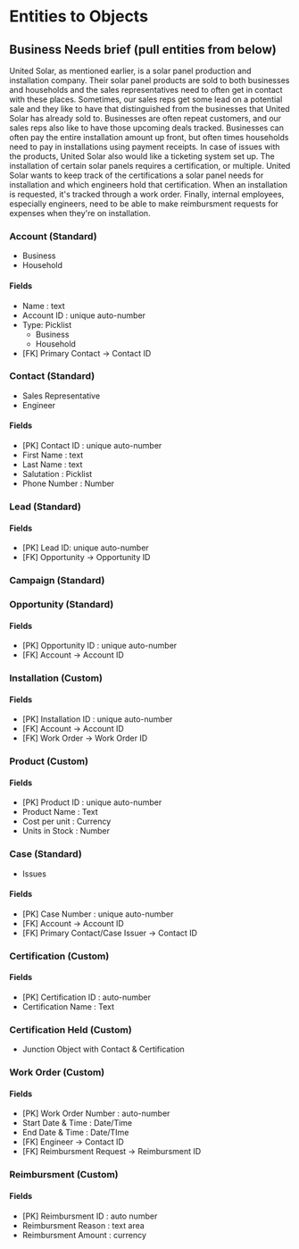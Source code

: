 # Entities to Objects

## Business Needs brief (pull entities from below)

United Solar, as mentioned earlier, is a solar panel production and installation company. Their solar panel products are sold to both businesses and households and the sales representatives need to often get in contact with these places. Sometimes, our sales reps get some lead on a potential sale and they like to have that distinguished from the businesses that United Solar has already sold to. Businesses are often repeat customers, and our sales reps also like to have those upcoming deals tracked. Businesses can often pay the entire installation amount up front, but often times households need to pay in installations using payment receipts. In case of issues with the products, United Solar also would like a ticketing system set up. The installation of certain solar panels requires a certification, or multiple. United Solar wants to keep track of the certifications a solar panel needs for installation and which engineers hold that certification. When an installation is requested, it's tracked through a work order. Finally, internal employees, especially engineers, need to be able to make reimbursment requests for expenses when they're on installation.

### Account (Standard)

- Business
- Household


#### Fields

- Name : text
- Account ID : unique auto-number
- Type: Picklist
  - Business
  - Household
- [FK] Primary Contact -> Contact ID

### Contact (Standard)

- Sales Representative
- Engineer

#### Fields
- [PK] Contact ID : unique auto-number
- First Name : text
- Last Name : text
- Salutation : Picklist
- Phone Number : Number

### Lead (Standard)

#### Fields

- [PK] Lead ID: unique auto-number
- [FK] Opportunity -> Opportunity ID

### Campaign (Standard)

### Opportunity (Standard)

#### Fields

- [PK] Opportunity ID : unique auto-number
- [FK] Account -> Account ID

### Installation (Custom)

#### Fields

- [PK] Installation ID : unique auto-number
- [FK] Account -> Account ID
- [FK] Work Order -> Work Order ID

### Product (Custom)

#### Fields
- [PK] Product ID : unique auto-number
- Product Name : Text
- Cost per unit : Currency
- Units in Stock : Number

### Case (Standard)

- Issues 

#### Fields

- [PK] Case Number : unique auto-number
- [FK] Account -> Account ID
- [FK] Primary Contact/Case Issuer -> Contact ID

### Certification (Custom)

#### Fields

- [PK] Certification ID : auto-number
- Certification Name : Text

### Certification Held (Custom)
- Junction Object with Contact & Certification

### Work Order (Custom)

#### Fields
- [PK] Work Order Number : auto-number
- Start Date & Time : Date/Time
- End Date & Time : Date/TIme
- [FK] Engineer -> Contact ID
- [FK] Reimbursment Request -> Reimbursment ID

### Reimbursment (Custom)

#### Fields

- [PK] Reimbursment ID : auto number
- Reimbursment Reason : text area
- Reimbursment Amount : currency
